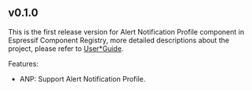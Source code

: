 ## v0.1.0

This is the first release version for Alert Notification Profile component in Espressif Component Registry, more detailed descriptions about the project, please refer to [User*Guide](https://docs.espressif.com/projects/espressif-esp-iot-solution/en/latest/bluetooth/ble*profiles.html).

Features:
- ANP: Support Alert Notification Profile.
